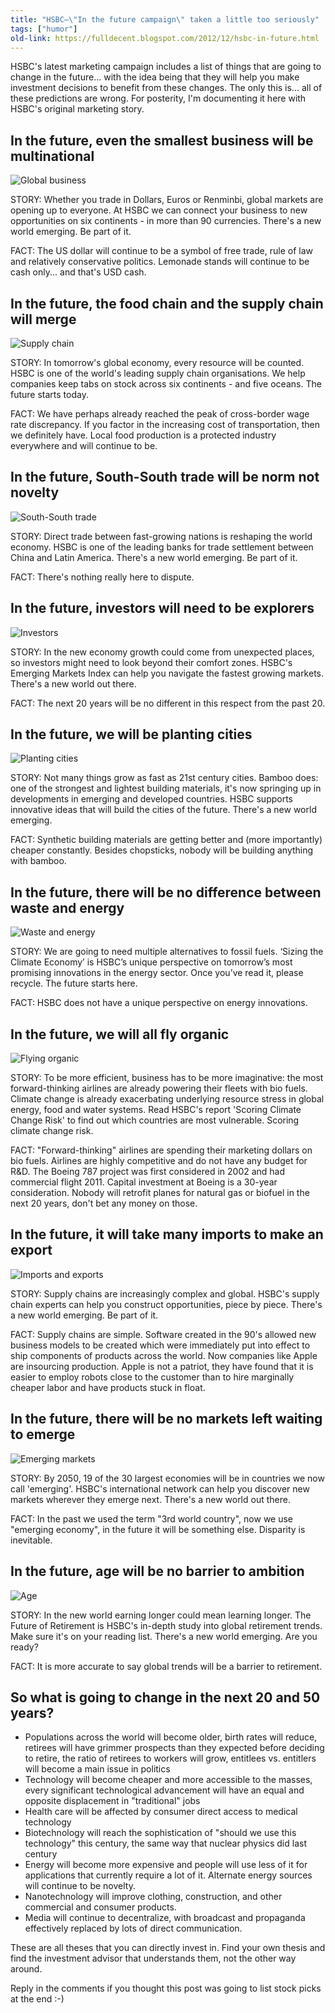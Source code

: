 ```yaml
---
title: "HSBC—\"In the future campaign\" taken a little too seriously"
tags: ["humor"]
old-link: https://fulldecent.blogspot.com/2012/12/hsbc-in-future.html
---
```


HSBC's latest marketing campaign includes a list of things that are going to change in the future... with the idea being that they will help you make investment decisions to benefit from these changes. The only this is... all of these predictions are wrong. For posterity, I'm documenting it here with HSBC's original marketing story.

## In the future, even the smallest business will be multinational

![Global business](/assets/images/2012-12-31-hsbc-in-future.webp)

STORY: Whether you trade in Dollars, Euros or Renminbi, global markets are opening up to everyone. At HSBC we can connect your business to new opportunities on six continents - in more than 90 currencies. There's a new world emerging. Be part of it.

FACT: The US dollar will continue to be a symbol of free trade, rule of law and relatively conservative politics. Lemonade stands will continue to be cash only... and that's USD cash.

## In the future, the food chain and the supply chain will merge

![Supply chain](/assets/images/2012-12-31-hsbc-in-future-2.webp)

STORY: In tomorrow's global economy, every resource will be counted. HSBC is one of the world's leading supply chain organisations. We help companies keep tabs on stock across six continents - and five oceans. The future starts today.

FACT: We have perhaps already reached the peak of cross-border wage rate discrepancy. If you factor in the increasing cost of transportation, then we definitely have. Local food production is a protected industry everywhere and will continue to be.

## In the future, South-South trade will be norm not novelty

![South-South trade](/assets/images/2012-12-31-hsbc-in-future-3.webp)

STORY: Direct trade between fast-growing nations is reshaping the world economy. HSBC is one of the leading banks for trade settlement between China and Latin America. There's a new world emerging. Be part of it.

FACT: There's nothing really here to dispute.

## In the future, investors will need to be explorers

![Investors](/assets/images/2012-12-31-hsbc-in-future-4.webp)

STORY: In the new economy growth could come from unexpected places, so investors might need to look beyond their comfort zones. HSBC's Emerging Markets Index can help you navigate the fastest growing markets. There's a new world out there.

FACT: The next 20 years will be no different in this respect from the past 20.

## In the future, we will be planting cities

![Planting cities](/assets/images/2012-12-31-hsbc-in-future-11.webp)

STORY: Not many things grow as fast as 21st century cities. Bamboo does: one of the strongest and lightest building materials, it's now springing up in developments in emerging and developed countries. HSBC supports innovative ideas that will build the cities of the future. There's a new world emerging.

FACT: Synthetic building materials are getting better and (more importantly) cheaper constantly. Besides chopsticks, nobody will be building anything with bamboo.

## In the future, there will be no difference between waste and energy

![Waste and energy](/assets/images/2012-12-31-hsbc-in-future-5.webp)

STORY: We are going to need multiple alternatives to fossil fuels. ‘Sizing the Climate Economy’ is HSBC’s unique perspective on tomorrow’s most promising innovations in the energy sector. Once you’ve read it, please recycle. The future starts here.

FACT: HSBC does not have a unique perspective on energy innovations.

## In the future, we will all fly organic

![Flying organic](/assets/images/2012-12-31-hsbc-in-future-6.webp)

STORY: To be more efficient, business has to be more imaginative: the most forward-thinking airlines are already powering their fleets with bio fuels. Climate change is already exacerbating underlying resource stress in global energy, food and water systems. Read HSBC's report 'Scoring Climate Change Risk' to find out which countries are most vulnerable. Scoring climate change risk.

FACT: "Forward-thinking" airlines are spending their marketing dollars on bio fuels. Airlines are highly competitive and do not have any budget for R&D. The Boeing 787 project was first considered in 2002 and had commercial flight 2011. Capital investment at Boeing is a 30-year consideration. Nobody will retrofit planes for natural gas or biofuel in the next 20 years, don't bet any money on those.

## In the future, it will take many imports to make an export

![Imports and exports](/assets/images/2012-12-31-hsbc-in-future-7.webp)

STORY: Supply chains are increasingly complex and global. HSBC's supply chain experts can help you construct opportunities, piece by piece. There's a new world emerging. Be part of it.

FACT: Supply chains are simple. Software created in the 90's allowed new business models to be created which were immediately put into effect to ship components of products across the world. Now companies like Apple are insourcing production. Apple is not a patriot, they have found that it is easier to employ robots close to the customer than to hire marginally cheaper labor and have products stuck in float.

## In the future, there will be no markets left waiting to emerge

![Emerging markets](/assets/images/2012-12-31-hsbc-in-future-10.webp)

STORY: By 2050, 19 of the 30 largest economies will be in countries we now call 'emerging'. HSBC's international network can help you discover new markets wherever they emerge next. There's a new world out there.

FACT: In the past we used the term "3rd world country", now we use "emerging economy", in the future it will be something else. Disparity is inevitable.

## In the future, age will be no barrier to ambition

![Age](/assets/images/2012-12-31-hsbc-in-future-9.webp)

STORY: In the new world earning longer could mean learning longer. The Future of Retirement is HSBC's in-depth study into global retirement trends. Make sure it's on your reading list. There's a new world emerging. Are you ready?

FACT: It is more accurate to say global trends will be a barrier to retirement.

## So what is going to change in the next 20 and 50 years?

- Populations across the world will become older, birth rates will reduce, retirees will have grimmer prospects than they expected before deciding to retire, the ratio of retirees to workers will grow, entitlees vs. entitlers will become a main issue in politics
- Technology will become cheaper and more accessible to the masses, every significant technological advancement will have an equal and opposite displacement in "traditional" jobs
- Health care will be affected by consumer direct access to medical technology
- Biotechnology will reach the sophistication of "should we use this technology" this century, the same way that nuclear physics did last century
- Energy will become more expensive and people will use less of it for applications that currently require a lot of it. Alternate energy sources will continue to be novelty.
- Nanotechnology will improve clothing, construction, and other commercial and consumer products.
- Media will continue to decentralize, with broadcast and propaganda effectively replaced by lots of direct communication.

These are all theses that you can directly invest in. Find your own thesis and find the investment advisor that understands them, not the other way around.

Reply in the comments if you thought this post was going to list stock picks at the end :-)
